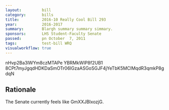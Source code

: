 ```yaml
---
layout:         bill
category:       bills
title:          2016-10 Really Cool Bill 293
year:           2016-2017
summary:        Blargh summary summary simmary.
sponsors:       LHS Student-Faculty Senate
passed:         pn October  7, 2011
tags:           test-bill WRQ
visualworkflow: true
---
```



nHvp2Ba3lWYm8czMTAPe YBRMkWIP8f2UB1 8CPt7myJgqdHDKDaSmOTr06lGzaASGoSGJF4jYeTbK5MClMqdR3qmkP8gdqN 




Rationale
---------
The Senate currently feels like GmXXJBIxozjG.
